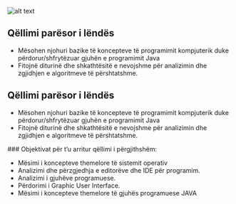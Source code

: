 ![alt text](https://github.com/enisgjini/Hyrje-ne-Shkenca-Kompjuterike-dhe-Programim/blob/main/Black%20Games%20Devices%20Landscape%20Banner%20(1).png)
## Qëllimi parësor i lëndës

<ul> <li>Mësohen njohuri bazike të koncepteve të programimit kompjuterik duke përdorur/shfrytëzuar gjuhën e programimit Java </li> 
<li> Fitojnë diturinë dhe shkathtësitë e nevojshme për analizimin dhe zgjidhjen e algoritmeve të përshtatshme.</li> 
</ul>

## Qëllimi parësor i lëndës
<ul> <li>Mësohen njohuri bazike të koncepteve të programimit kompjuterik duke përdorur/shfrytëzuar gjuhën e programimit Java </li> 
<li> Fitojnë diturinë dhe shkathtësitë e nevojshme për analizimin dhe zgjidhjen e algoritmeve të përshtatshme.</li> 
</ul>
### Objektivat për t’u arritur qëllimi i përgjithshëm:

<ul> <li>Mësimi i koncepteve themelore të sistemit operativ </li> 
<li> Analizimi dhe përzgjedhja e editorëve dhe IDE për programim.</li> 
<li> Analizimi i gjuhëve programuese.</li> 
<li> Përdorimi i Graphic User Interface.</li> 
<li> Mësimi i koncepteve themelore të gjuhës programuese JAVA</li> 

</ul>
